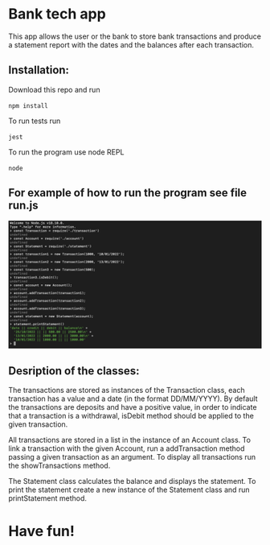 # **Bank tech app**

This app allows the user or the bank to store bank transactions and produce a statement report with the dates and the balances after each transaction.

## Installation:
Download this repo and run 

`npm install`

To run tests run 

`jest`

To run the program use node REPL 

`node`

## For example of how to run the program see file run.js

![screenshot](./example_screenshot.png)

## Desription of the classes:

The transactions are stored as instances of the Transaction class, each transaction has a value and a date (in the format DD/MM/YYYY). By default the transactions are deposits and have a positive value, in order to indicate that a transaction is a withdrawal, isDebit method should be applied to the given transaction.

All transactions are stored in a list in the instance of an Account class. To link a transaction with the given Account, run a addTransaction method passing a given transaction as an argument. To display all transactions run the showTransactions method.

The Statement class calculates the balance and displays the statement. To print the statement create a new instance of the Statement class and run printStatement method.


# Have fun!
